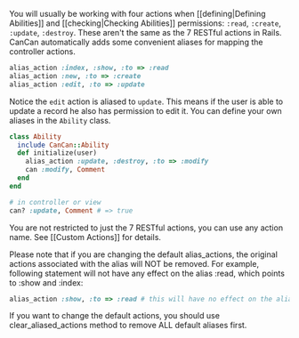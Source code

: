 You will usually be working with four actions when [[defining|Defining Abilities]] and [[checking|Checking Abilities]] permissions: `:read`, `:create`, `:update`, `:destroy`. These aren't the same as the 7 RESTful actions in Rails. CanCan automatically adds some convenient aliases for mapping the controller actions.

```ruby
alias_action :index, :show, :to => :read
alias_action :new, :to => :create
alias_action :edit, :to => :update
```

Notice the `edit` action is aliased to `update`. This means if the user is able to update a record he also has permission to edit it. You can define your own aliases in the `Ability` class.

```ruby
class Ability
  include CanCan::Ability
  def initialize(user)
    alias_action :update, :destroy, :to => :modify
    can :modify, Comment
  end
end

# in controller or view
can? :update, Comment # => true
```

You are not restricted to just the 7 RESTful actions, you can use any action name. See [[Custom Actions]] for details.

Please note that if you are changing the default alias_actions, the original actions associated with the alias will NOT be removed.  For example, following statement will not have any effect on the alias :read, which points to :show and :index:

```ruby
alias_action :show, :to => :read # this will have no effect on the alias :read!
```

If you want to change the default actions, you should use clear_aliased_actions method to remove ALL default aliases first.